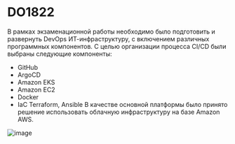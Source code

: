 # DO1822
В рамках экзаменационной работы необходимо было подготовить и развернуть DevOps ИТ-инфраструктуру, с включением различных программных компонентов.
С  целью организации  процесса CI/CD были  выбраны следующие компоненты: 
- GitHub
- ArgoCD
- Amazon  EKS
- Amazon  EC2
- Docker
- IaC Terraform, Ansible
В качестве основной платформы было принято решение использовать облачную инфраструктуру на базе Amazon AWS.

![image](https://user-images.githubusercontent.com/109171932/215477579-78a24d63-807d-4ee3-b799-a0c5e654a6d5.png)
